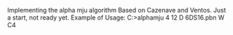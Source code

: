 Implementing the alpha mju algorithm Based on Cazenave and Ventos. Just a start, not ready yet.
Example of Usage: C:>alphamju 4 12 D 6DS16.pbn W C4
